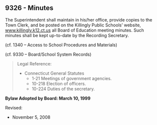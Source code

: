 ## 9326 - Minutes

The Superintendent shall maintain in his/her office, provide copies to the Town Clerk, and be posted on the Killingly Public Schools’ website, www.killingly.k12.ct.us all Board of Education meeting minutes.  Such minutes shall be kept up-to-date by the Recording Secretary.

(cf. 1340 – Access to School Procedures and Materials)

(cf. 9330 – Board/School System Records)

> Legal Reference:
> 
> * Connecticut General Statutes
>   * 1-21 Meetings of government agencies.
>   * 10-218 Election of officers.
>   * 10-224 Duties of the secretary.

**Bylaw Adopted by Board:  March 10, 1999**

Revised:

* November 5, 2008
